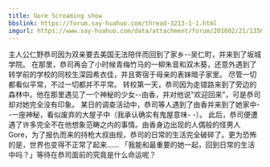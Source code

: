 ```yaml
---
title: Gore Screaming show
bbslink: https://forum.say-huahuo.com/thread-3213-1-1.html
imgurl: https://www.say-huahuo.com/data/attachment/forum/201602/21/135634tcez7aauklf14o6w.jpg
---
```


主人公仁野恭司因为双亲要去美国无法陪伴而回到了家乡--吴仁町，并来到了坂城学院。  在那里，恭司再会了小时候青梅竹马的一柳朱音和双木葵，还意外遇到了转学前的学校的同校生深园希衣佳，并且寄宿于母亲的表妹暗子家里。  尽管一切都看似平常，不过一切都并不平常。  转校第一天，恭司因为走错路来到了旁边的森林中。他在那里遇见了一个神秘的少女--由香，并对他说&quot;欢迎回来&quot;，可是恭司却对她完全没有印象。  某日的调查活动中，恭司等人遇到了由香并来到了她家中--一座神秘，看似废弃的大屋子中（我承认确实有鬼屋意味- -）。  此后，恭司便遭遇了许多完全不在他想象范畴之内的事情。由香身边出现的人偶般的怪男人Gore，为了报仇而来的持枪大叔由规，恭司的日常的生活完全破碎了。更为恐怖的是，世界也变得不正常了起来……  「我能和最重要的她一起，回到日常的生活中吗？」等待在恭司面前的究竟是什么命运呢？<!--more-->
